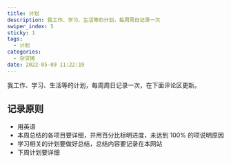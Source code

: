 ```yaml
---
title: 计划
description: 我工作、学习、生活等的计划，每周周日记录一次
swiper_index: 5
sticky: 1
tags:
  - 计划
categories:
  - 杂货摊
date: 2022-05-09 11:22:19
---
```


我工作、学习、生活等的计划，每周周日记录一次，在下面评论区更新。

## 记录原则

- 用英语
- 本周总结的各项目要详细，并用百分比标明进度，未达到 100% 的项说明原因
- 学习相关的计划要做好总结，总结内容要记录在本网站
- 下周计划要详细